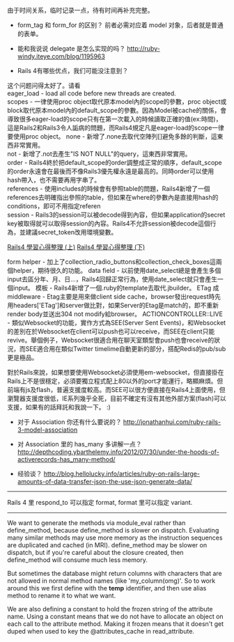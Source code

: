 由于时间关系，临时记录一点，待有时间再补充完整。

- form_tag 和 form_for 的区别？
前者必需对应着 model 对象，后者就是普通的表单。


- 能和我说说 delegate 是怎么实现的吗？
http://ruby-windy.iteye.com/blog/1195963

- Rails 4有哪些优点，我们可能没注意到？

这个问题问得太好了。请看<br>
eager_load - load all code before new threads are created.<br>
scopes - 一律使用proc object取代原本model內的scope的參數，proc object或block取代原本model內的default_scope的參數。因為Model被cache的關係，會導致很多eager-load的scope只有在第一次載入的時候讀取正確的值(ex:時間)，這是Rails2和Rails3令人詬病的問題，而Rails4規定凡是eager-load的scope一律要使用proc object。
none - 新增了.none去取代空陣列[]避免多餘的判斷，這東西非常實用。<br>
not - 新增了.not去產生"IS NOT NULL"的query，這東西非常實用。<br>
order - Rails4終於把default_scope的order調整成正常的順序，default_scope的order永遠會在最後而不像Rails3優先權永遠是最高的。同時order可以使用hash帶入，也不需要再用字串了。<br>
references - 使用includes的時候會有參照table的問題，Rails4新增了一個references去明確指出參照的table，但如果在where的參數內是直接用hash的conditions，即可不用指定referen<br>
session - Rails3的session可以被decode得到內容，但如果application的secret key被取得就可以取得session的內容。Rails4不允許session被decode這個行為，並建議secret_token改用環境變數。

[Rails4 學習心得整理 (上)](http://blog.hellolucky.info/articles/ruby-on-rails-rails4-learning-experience-finishing-rails-4-zombie-outlaws-1/)
[Rails4 學習心得整理 (下)](http://blog.hellolucky.info/articles/ruby-on-rails-rails4-learning-experience-finishing-rails-4-zombie-outlaws-2/)

form helper - 加上了collection_radio_buttons和collection_check_boxes這兩個helper，期待很久的功能。
data field - 以前使用date_select總是會產生多個input去區分年、月、日…，Rails4回歸正常行為，使用date_select就只會產生一個input。
模板 - Rails4新增了一個.ruby的template去取代.jbuilder。
ETag 成 middleware - Etag主要是用來做client side cache，browser發出request時先用headers['ETag']和server做比對，如果Server的Etag是match的，即不重新render body並送出304 not modify給browser。
ACTIONCONTROLLER::LIVE - 類似Websocket的功能，實作方式為SEE(Server Sent Events)，和Websocket的差別在於Websocket在client可以push也可以receive，而SEE在client只能revive。舉個例子，Websocket很適合用在聊天室類型會push也會receive的狀況，而SEE適合用在類似Twitter timelime自動更新的部分，搭配Redis的pub/sub更是極品。

對於Rails來說，如果想要使用Websocket必須使用em-websocket，但直接掛在Rails上不是很穩定，必須要獨立程式配上80以外的port才能運行，略顯麻煩。但前端有js及flash，普遍支援度較高。而SEE可以很方便直接在Rails4上面使用，但瀏覽器支援度很低，IE系列幾乎全死，目前不確定有沒有其他外部方案(flash)可以支援，如果有的話拜託和我說一下。 :)


- 对于 Association 你还有什么要说的？
http://jonathanhui.com/ruby-rails-3-model-association

- 对 Association 里的 has_many 多讲解一点？
http://depthcoding.ybarthelemy.info/2012/07/30/under-the-hoods-of-activerecords-has_many-method/

- 经验谈？
http://blog.hellolucky.info/articles/ruby-on-rails-large-amounts-of-data-transfer-json-the-use-json-generate-data/

---------

Rails 4 里 respond_to 可以指定 format, format 里可以指定 variant.

---------

We want to generate the methods via module_eval rather than
define_method, because define_method is slower on dispatch.
Evaluating many similar methods may use more memory as the instruction
sequences are duplicated and cached (in MRI).  define_method may
be slower on dispatch, but if you're careful about the closure
created, then define_method will consume much less memory.

But sometimes the database might return columns with
characters that are not allowed in normal method names (like
'my_column(omg)'. So to work around this we first define with
the __temp__ identifier, and then use alias method to rename
it to what we want.

We are also defining a constant to hold the frozen string of
the attribute name. Using a constant means that we do not have
to allocate an object on each call to the attribute method.
Making it frozen means that it doesn't get duped when used to
key the @attributes_cache in read_attribute.
